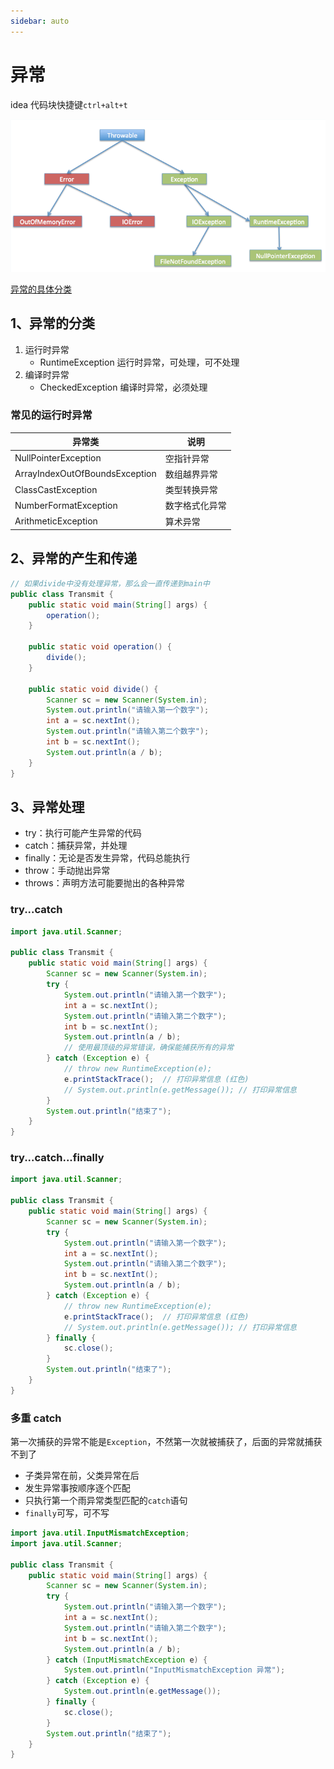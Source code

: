 ```yaml
---
sidebar: auto
---
```


# 异常

idea 代码块快捷键`ctrl+alt+t`

![image](/java/java-err.png)

[异常的具体分类](https://www.runoob.com/java/java-exceptions.html)

## 1、异常的分类

1. 运行时异常
   - RuntimeException 运行时异常，可处理，可不处理
2. 编译时异常
   - CheckedException 编译时异常，必须处理

### 常见的运行时异常

| 异常类                         | 说明           |
| ------------------------------ | -------------- |
| NullPointerException           | 空指针异常     |
| ArrayIndexOutOfBoundsException | 数组越界异常   |
| ClassCastException             | 类型转换异常   |
| NumberFormatException          | 数字格式化异常 |
| ArithmeticException            | 算术异常       |

## 2、异常的产生和传递

```java
// 如果divide中没有处理异常，那么会一直传递到main中
public class Transmit {
    public static void main(String[] args) {
        operation();
    }

    public static void operation() {
        divide();
    }

    public static void divide() {
        Scanner sc = new Scanner(System.in);
        System.out.println("请输入第一个数字");
        int a = sc.nextInt();
        System.out.println("请输入第二个数字");
        int b = sc.nextInt();
        System.out.println(a / b);
    }
}
```

## 3、异常处理

- try：执行可能产生异常的代码
- catch：捕获异常，并处理
- finally：无论是否发生异常，代码总能执行
- throw：手动抛出异常
- throws：声明方法可能要抛出的各种异常

### try...catch

```java
import java.util.Scanner;

public class Transmit {
    public static void main(String[] args) {
        Scanner sc = new Scanner(System.in);
        try {
            System.out.println("请输入第一个数字");
            int a = sc.nextInt();
            System.out.println("请输入第二个数字");
            int b = sc.nextInt();
            System.out.println(a / b);
            // 使用最顶级的异常错误，确保能捕获所有的异常
        } catch (Exception e) {
			// throw new RuntimeException(e);
            e.printStackTrace();  // 打印异常信息 (红色)
			// System.out.println(e.getMessage()); // 打印异常信息
        }
        System.out.println("结束了");
    }
}
```

### try...catch...finally

```java
import java.util.Scanner;

public class Transmit {
    public static void main(String[] args) {
       	Scanner sc = new Scanner(System.in);
        try {
            System.out.println("请输入第一个数字");
            int a = sc.nextInt();
            System.out.println("请输入第二个数字");
            int b = sc.nextInt();
            System.out.println(a / b);
        } catch (Exception e) {
			// throw new RuntimeException(e);
            e.printStackTrace();  // 打印异常信息 (红色)
			// System.out.println(e.getMessage()); // 打印异常信息
        } finally {
            sc.close();
        }
        System.out.println("结束了");
    }
}
```

### 多重 catch

第一次捕获的异常不能是`Exception`，不然第一次就被捕获了，后面的异常就捕获不到了

- 子类异常在前，父类异常在后
- 发生异常事按顺序逐个匹配
- 只执行第一个雨异常类型匹配的`catch`语句
- `finally`可写，可不写

```java
import java.util.InputMismatchException;
import java.util.Scanner;

public class Transmit {
    public static void main(String[] args) {
        Scanner sc = new Scanner(System.in);
        try {
            System.out.println("请输入第一个数字");
            int a = sc.nextInt();
            System.out.println("请输入第二个数字");
            int b = sc.nextInt();
            System.out.println(a / b);
        } catch (InputMismatchException e) {
            System.out.println("InputMismatchException 异常");
        } catch (Exception e) {
            System.out.println(e.getMessage());
        } finally {
            sc.close();
        }
        System.out.println("结束了");
    }
}

```
